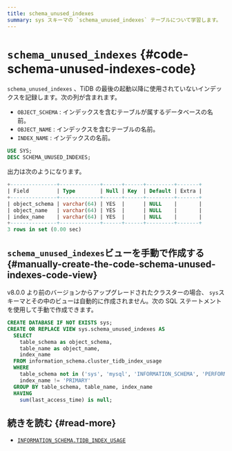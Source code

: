 ```yaml
---
title: schema_unused_indexes
summary: sys スキーマの `schema_unused_indexes` テーブルについて学習します。
---
```


# <code>schema_unused_indexes</code> {#code-schema-unused-indexes-code}

`schema_unused_indexes` 、TiDB の最後の起動以降に使用されていないインデックスを記録します。次の列が含まれます。

-   `OBJECT_SCHEMA` : インデックスを含むテーブルが属するデータベースの名前。
-   `OBJECT_NAME` : インデックスを含むテーブルの名前。
-   `INDEX_NAME` : インデックスの名前。

```sql
USE SYS;
DESC SCHEMA_UNUSED_INDEXES;
```

出力は次のようになります。

```sql
+---------------+-------------+------+------+---------+-------+
| Field         | Type        | Null | Key  | Default | Extra |
+---------------+-------------+------+------+---------+-------+
| object_schema | varchar(64) | YES  |      | NULL    |       |
| object_name   | varchar(64) | YES  |      | NULL    |       |
| index_name    | varchar(64) | YES  |      | NULL    |       |
+---------------+-------------+------+------+---------+-------+
3 rows in set (0.00 sec)
```

## <code>schema_unused_indexes</code>ビューを手動で作成する {#manually-create-the-code-schema-unused-indexes-code-view}

v8.0.0 より前のバージョンからアップグレードされたクラスターの場合、 `sys`スキーマとその中のビューは自動的に作成されません。次の SQL ステートメントを使用して手動で作成できます。

```sql
CREATE DATABASE IF NOT EXISTS sys;
CREATE OR REPLACE VIEW sys.schema_unused_indexes AS
  SELECT
    table_schema as object_schema,
    table_name as object_name,
    index_name
  FROM information_schema.cluster_tidb_index_usage
  WHERE
    table_schema not in ('sys', 'mysql', 'INFORMATION_SCHEMA', 'PERFORMANCE_SCHEMA') and
    index_name != 'PRIMARY'
  GROUP BY table_schema, table_name, index_name
  HAVING
    sum(last_access_time) is null;
```

## 続きを読む {#read-more}

-   [`INFORMATION_SCHEMA.TIDB_INDEX_USAGE`](/information-schema/information-schema-tidb-index-usage.md)
